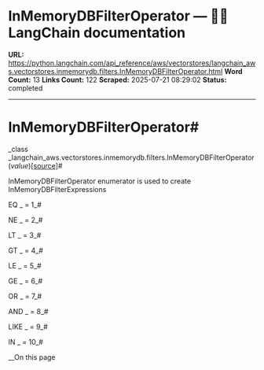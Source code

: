 # InMemoryDBFilterOperator — 🦜🔗 LangChain  documentation

**URL:** https://python.langchain.com/api_reference/aws/vectorstores/langchain_aws.vectorstores.inmemorydb.filters.InMemoryDBFilterOperator.html
**Word Count:** 13
**Links Count:** 122
**Scraped:** 2025-07-21 08:29:02
**Status:** completed

---

# InMemoryDBFilterOperator\#

_class _langchain\_aws.vectorstores.inmemorydb.filters.InMemoryDBFilterOperator\(_value_\)[\[source\]](https://python.langchain.com/api_reference/_modules/langchain_aws/vectorstores/inmemorydb/filters.html#InMemoryDBFilterOperator)\#     

InMemoryDBFilterOperator enumerator is used to create InMemoryDBFilterExpressions

EQ _ = 1_\#     

NE _ = 2_\#     

LT _ = 3_\#     

GT _ = 4_\#     

LE _ = 5_\#     

GE _ = 6_\#     

OR _ = 7_\#     

AND _ = 8_\#     

LIKE _ = 9_\#     

IN _ = 10_\#     

__On this page